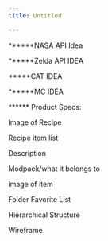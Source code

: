 ```yaml
---
title: Untitled

---
```


******NASA API Idea

******Zelda API IDEA

*****CAT IDEA

******MC IDEA

******           Product Specs:

Image of Recipe

Recipe item list

Description

Modpack/what it belongs to

image of item

Folder Favorite List

Hierarchical Structure


Wireframe